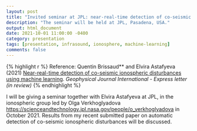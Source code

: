 ```yaml
---
layout: post
title: "Invited seminar at JPL: near-real-time detection of co-seismic ionospheric disturbances"
description: "The seminar will be held at JPL, Pasadena, USA."
output: html_document
date: 2021-10-01 11:00:00 -0400
category: presentation
tags: [presentation, infrasound, ionosphere, machine-learning]
comments: false
---
```


{% highlight r %}
Reference:
Quentin Brissaud** and Elvira Astafyeva (2021) [Near-real-time detection of co-seismic ionospheric disturbances using machine learning](https://doi.org/10.1002/essoar.10507674.1). *Geophysical Journal International - Express letter (in review)*
{% endhighlight %}

I will be giving a seminar together with Elvira Astafyeva at JPL, in the ionospheric group led by Olga Verkhoglyadova <https://scienceandtechnology.jpl.nasa.gov/people/o_verkhoglyadova> in October 2021. Results from my recent submitted paper on automatic detection of co-seismic ionospheric disturbances will be discussed.